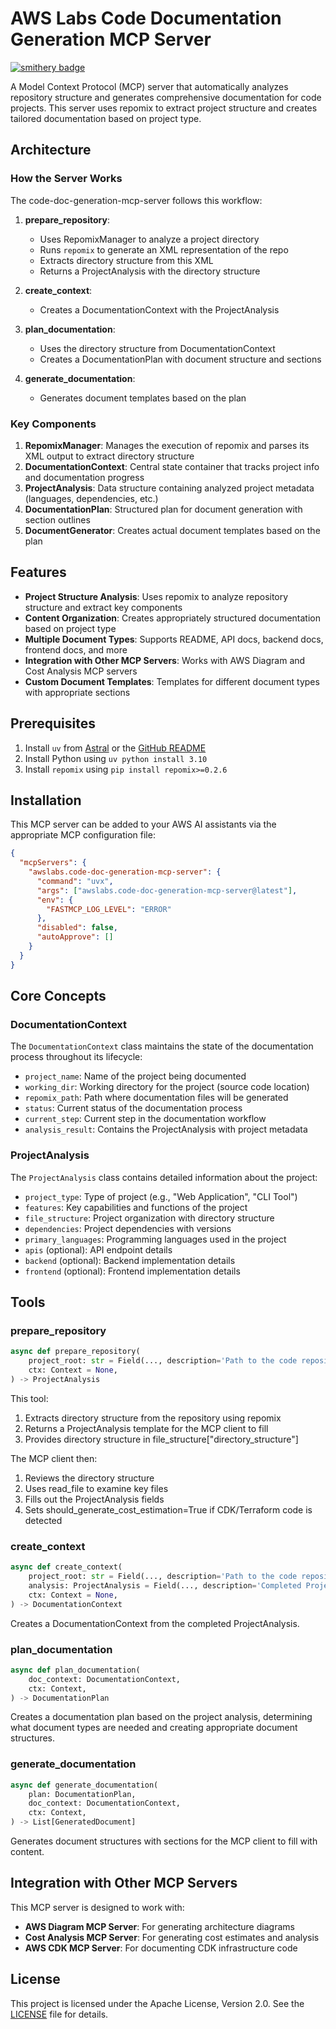 # AWS Labs Code Documentation Generation MCP Server

[![smithery badge](https://smithery.ai/badge/@awslabs/code-doc-generation-mcp-server)](https://smithery.ai/server/@awslabs/code-doc-generation-mcp-server)

A Model Context Protocol (MCP) server that automatically analyzes repository structure and generates comprehensive documentation for code projects. This server uses repomix to extract project structure and creates tailored documentation based on project type.

## Architecture

### How the Server Works

The code-doc-generation-mcp-server follows this workflow:

1. **prepare_repository**:
   - Uses RepomixManager to analyze a project directory
   - Runs `repomix` to generate an XML representation of the repo
   - Extracts directory structure from this XML
   - Returns a ProjectAnalysis with the directory structure

2. **create_context**:
   - Creates a DocumentationContext with the ProjectAnalysis

3. **plan_documentation**:
   - Uses the directory structure from DocumentationContext
   - Creates a DocumentationPlan with document structure and sections

4. **generate_documentation**:
   - Generates document templates based on the plan

### Key Components

1. **RepomixManager**: Manages the execution of repomix and parses its XML output to extract directory structure
2. **DocumentationContext**: Central state container that tracks project info and documentation progress
3. **ProjectAnalysis**: Data structure containing analyzed project metadata (languages, dependencies, etc.)
4. **DocumentationPlan**: Structured plan for document generation with section outlines
5. **DocumentGenerator**: Creates actual document templates based on the plan

## Features

- **Project Structure Analysis**: Uses repomix to analyze repository structure and extract key components
- **Content Organization**: Creates appropriately structured documentation based on project type
- **Multiple Document Types**: Supports README, API docs, backend docs, frontend docs, and more
- **Integration with Other MCP Servers**: Works with AWS Diagram and Cost Analysis MCP servers
- **Custom Document Templates**: Templates for different document types with appropriate sections

## Prerequisites

1. Install `uv` from [Astral](https://docs.astral.sh/uv/getting-started/installation/) or the [GitHub README](https://github.com/astral-sh/uv#installation)
2. Install Python using `uv python install 3.10`
3. Install `repomix` using `pip install repomix>=0.2.6`

## Installation

This MCP server can be added to your AWS AI assistants via the appropriate MCP configuration file:

```json
{
  "mcpServers": {
    "awslabs.code-doc-generation-mcp-server": {
      "command": "uvx",
      "args": ["awslabs.code-doc-generation-mcp-server@latest"],
      "env": {
        "FASTMCP_LOG_LEVEL": "ERROR"
      },
      "disabled": false,
      "autoApprove": []
    }
  }
}
```

## Core Concepts

### DocumentationContext

The `DocumentationContext` class maintains the state of the documentation process throughout its lifecycle:

- `project_name`: Name of the project being documented
- `working_dir`: Working directory for the project (source code location)
- `repomix_path`: Path where documentation files will be generated
- `status`: Current status of the documentation process
- `current_step`: Current step in the documentation workflow
- `analysis_result`: Contains the ProjectAnalysis with project metadata

### ProjectAnalysis

The `ProjectAnalysis` class contains detailed information about the project:

- `project_type`: Type of project (e.g., "Web Application", "CLI Tool")
- `features`: Key capabilities and functions of the project
- `file_structure`: Project organization with directory structure
- `dependencies`: Project dependencies with versions
- `primary_languages`: Programming languages used in the project
- `apis` (optional): API endpoint details
- `backend` (optional): Backend implementation details
- `frontend` (optional): Frontend implementation details

## Tools

### prepare_repository

```python
async def prepare_repository(
    project_root: str = Field(..., description='Path to the code repository'),
    ctx: Context = None,
) -> ProjectAnalysis
```

This tool:
1. Extracts directory structure from the repository using repomix
2. Returns a ProjectAnalysis template for the MCP client to fill
3. Provides directory structure in file_structure["directory_structure"]

The MCP client then:
1. Reviews the directory structure
2. Uses read_file to examine key files
3. Fills out the ProjectAnalysis fields
4. Sets should_generate_cost_estimation=True if CDK/Terraform code is detected

### create_context

```python
async def create_context(
    project_root: str = Field(..., description='Path to the code repository'),
    analysis: ProjectAnalysis = Field(..., description='Completed ProjectAnalysis'),
    ctx: Context = None,
) -> DocumentationContext
```

Creates a DocumentationContext from the completed ProjectAnalysis.

### plan_documentation

```python
async def plan_documentation(
    doc_context: DocumentationContext,
    ctx: Context,
) -> DocumentationPlan
```

Creates a documentation plan based on the project analysis, determining what document types are needed and creating appropriate document structures.

### generate_documentation

```python
async def generate_documentation(
    plan: DocumentationPlan,
    doc_context: DocumentationContext,
    ctx: Context,
) -> List[GeneratedDocument]
```

Generates document structures with sections for the MCP client to fill with content.

## Integration with Other MCP Servers

This MCP server is designed to work with:

- **AWS Diagram MCP Server**: For generating architecture diagrams
- **Cost Analysis MCP Server**: For generating cost estimates and analysis
- **AWS CDK MCP Server**: For documenting CDK infrastructure code

## License

This project is licensed under the Apache License, Version 2.0. See the [LICENSE](LICENSE) file for details.
